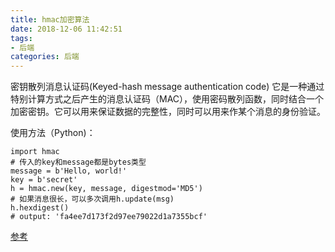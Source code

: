 ```yaml
---
title: hmac加密算法
date: 2018-12-06 11:42:51
tags: 
- 后端
categories: 后端
---
```

密钥散列消息认证码(Keyed-hash message authentication code)
它是一种通过特别计算方式之后产生的消息认证码（MAC），使用密码散列函数，同时结合一个加密密钥。它可以用来保证数据的完整性，同时可以用来作某个消息的身份验证。

使用方法（Python)：
```
import hmac
# 传入的key和message都是bytes类型
message = b'Hello, world!'
key = b'secret'
h = hmac.new(key, message, digestmod='MD5')
# 如果消息很长，可以多次调用h.update(msg)
h.hexdigest()
# output: 'fa4ee7d173f2d97ee79022d1a7355bcf'
```
[参考](https://pythoncaff.com/docs/pymotw/hmac-cryptographic-message-signing-and-verification/134)